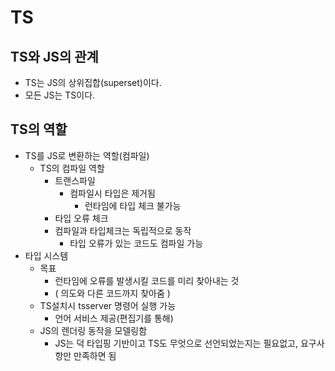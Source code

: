 # TS

## TS와 JS의 관계
- TS는 JS의 상위집합(superset)이다.
- 모든 JS는 TS이다. 

## TS의 역할
- TS를 JS로 변환하는 역할(컴파일)
  - TS의 컴파일 역할
    - 트랜스파일
      - 컴파일시 타입은 제거됨
        - 런타임에 타입 체크 불가능 
    - 타입 오류 체크
    - 컴파일과 타입체크는 독립적으로 동작
      - 타입 오류가 있는 코드도 컴파일 가능 
- 타입 시스템 
  - 목표
    - 런타임에 오류를 발생시킬 코드를 미리 찾아내는 것 
    - ( 의도와 다른 코드까지 찾아줌 )
  - TS설치시 tsserver 명령어 실행 가능
    - 언어 서비스 제공(편집기를 통해)
  - JS의 렌더링 동작을 모델링함
    - JS는 덕 타입핑 기반이고 TS도 무엇으로 선언되었는지는 필요없고, 요구사항만 만족하면 됨
